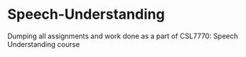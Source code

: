 # Speech-Understanding
Dumping all assignments and work done as a part of CSL7770: Speech Understanding course
